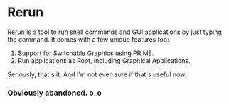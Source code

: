 # Rerun
Rerun is a tool to run shell commands and GUI applications by just typing the command. It comes with a few unique features too:

 1. Support for Switchable Graphics using PRIME.
 2. Run applications as Root, including Graphical Applications.

Seriously, that's it. And I'm not even sure if that's useful now.

### Obviously abandoned. o_o
